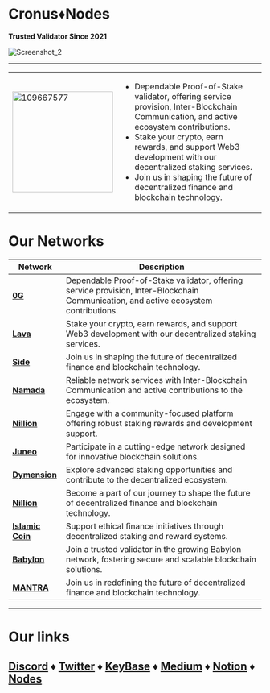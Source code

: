 # **Cronus♦︎Nodes**

**Trusted Validator Since 2021**

![Screenshot_2](https://github.com/user-attachments/assets/a030c773-bf27-439d-a745-e680530e189a)


---

<table>
<tr>
<td><img src="https://github.com/user-attachments/assets/324cb2a0-e6cd-482b-9aac-7316c82c611a" alt="109667577" width="200"/></td>
<td>
<ul>
<li>Dependable Proof-of-Stake validator, offering service provision, Inter-Blockchain Communication, and active ecosystem contributions.</li>
<li>Stake your crypto, earn rewards, and support Web3 development with our decentralized staking services.</li>
<li>Join us in shaping the future of decentralized finance and blockchain technology.</li>
</ul>
</td>
</tr>
</table>

# **Our Networks**

| Network      | Description |
|--------------|-------------|
| [**0G**](https://explorer.validator247.com/zero-gravity-testnet/staking/0gvaloper1krhhaq20pyqa7f89wueel4sxdl38l29tjl55mm) | Dependable Proof-of-Stake validator, offering service provision, Inter-Blockchain Communication, and active ecosystem contributions. |
| [**Lava**](https://explorer.nodestake.org/lava-testnet/staking/lava@valoper14hvvs4m80qtselug5yj3prqqqmussthsk56r0q) | Stake your crypto, earn rewards, and support Web3 development with our decentralized staking services. |
| [**Side**](https://testnet.side.explorers.guru/validator/sidevaloper1yxfy26krnulue64ghwvf9xp627jr00a6f4x4fz) | Join us in shaping the future of decentralized finance and blockchain technology. |
| [**Namada**](https://github.com/anoma/namada-testnets/pull/2976) | Reliable network services with Inter-Blockchain Communication and active contributions to the ecosystem. |
| [**Nillion**](https://testnet.nillion.explorers.guru/validator/nillionvaloper1486zxw3x7jx3gsrluhn3swuumqm2flth48f7mu) | Engage with a community-focused platform offering robust staking rewards and development support. |
| [**Juneo**](https://socotra.mcnscan.io/chain/xZKJp7mKnq5QVaQFdXqL8HPf8fiGr53J7QthEPhZh4gEQ9Efu) | Participate in a cutting-edge network designed for innovative blockchain solutions. |
| [**Dymension**](https://devnet.dymension.xyz/rollapp/cronus_4825386-1/metrics) | Explore advanced staking opportunities and contribute to the decentralized ecosystem. |
| [**Nillion**](https://testnet.nillion.explorers.guru/validator/nillionvaloper1uh95s2ey4zx25gasd86mnf3l3qh2urq7uy7qn4d) | Become a part of our journey to shape the future of decentralized finance and blockchain technology.|
| [**Islamic Coin**](https://testnet.ping.pub/haqq/staking/haqqvaloper1kjzafc2zqsshhvj8kn3vhy6n8hk9wxrup7hsfj) | Support ethical finance initiatives through decentralized staking and reward systems. |
| [**Babylon**](https://github.com/babylonchain/networks/pull/290) | Join a trusted validator in the growing Babylon network, fostering secure and scalable blockchain solutions. |
| [**MANTRA**](https://testnet.mantra.explorers.guru/validator/mantravaloper15tu9srh4qwdqjx045aht48u59kh8tujfpgh6sr2424) | Join us in redefining the future of decentralized finance and blockchain technology.|

---

# Our links

## [Discord](https://discord.com/users/964667291344187463) ♦︎ [Twitter](https://x.com/CronusBlack) ♦︎ [KeyBase](https://keybase.io/cronusio) ♦︎ [Medium](https://medium.com/@CronusBlack) ♦︎ [Notion](https://cronusblack.notion.site/Cronus-Nodes-fdd507ba8af84f45a0ad4592ca5c12a2) ♦︎ [Nodes](https://medium.com/@CronusBlack/cronus-validator-v2-752772366863)
